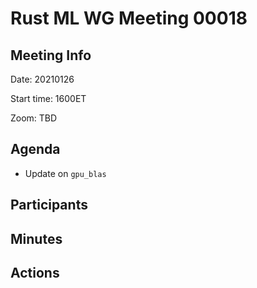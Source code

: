 
# Rust ML WG Meeting 00018

## Meeting Info

Date: 20210126

Start time: 1600ET

Zoom: TBD

## Agenda

- Update on `gpu_blas`

## Participants



## Minutes



## Actions

